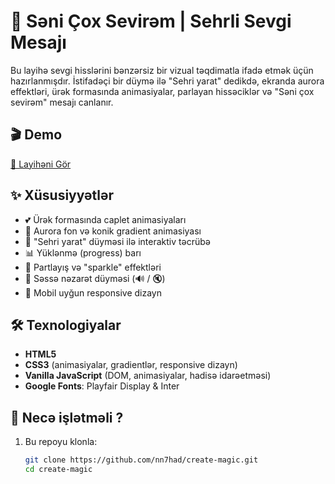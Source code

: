 # 💖 Səni Çox Sevirəm | Sehrli Sevgi Mesajı

Bu layihə sevgi hisslərini bənzərsiz bir vizual təqdimatla ifadə etmək üçün hazırlanmışdır. İstifadəçi bir düymə ilə "Sehri yarat" dedikdə, ekranda aurora effektləri, ürək formasında animasiyalar, parlayan hissəciklər və "Səni çox sevirəm" mesajı canlanır.

## 🎬 Demo

[🔗 Layihəni Gör](https://sehr-yarat.netlify.app/)

## ✨ Xüsusiyyətlər

- 💕 Ürək formasında caplet animasiyaları
- 🌌 Aurora fon və konik gradient animasiyası
- 💫 "Sehri yarat" düyməsi ilə interaktiv təcrübə
- 📊 Yüklənmə (progress) barı
- 🎇 Partlayış və "sparkle" effektləri
- 🎵 Səssə nəzarət düyməsi (🔊 / 🔇)
- 📱 Mobil uyğun responsive dizayn

## 🛠️ Texnologiyalar

- **HTML5**
- **CSS3** (animasiyalar, gradientlər, responsive dizayn)
- **Vanilla JavaScript** (DOM, animasiyalar, hadisə idarəetməsi)
- **Google Fonts**: Playfair Display & Inter

## 🚀 Necə işlətməli ?

1. Bu repoyu klonla:
   ```bash
   git clone https://github.com/nn7had/create-magic.git
   cd create-magic
   
